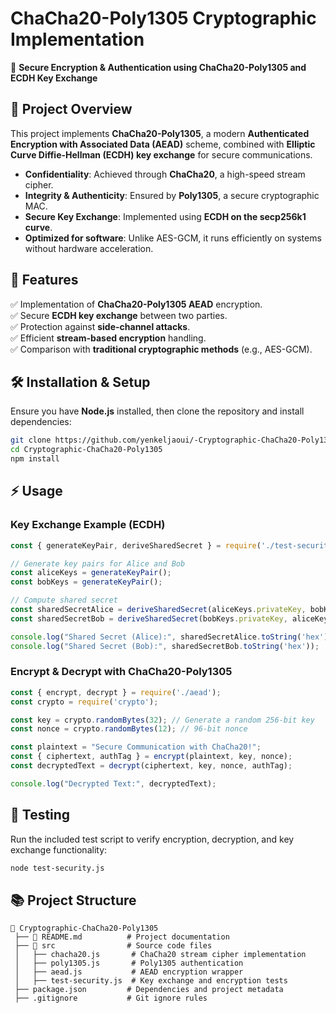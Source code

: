 # ChaCha20-Poly1305 Cryptographic Implementation

🔐 **Secure Encryption & Authentication using ChaCha20-Poly1305 and ECDH Key Exchange**

## 📌 Project Overview
This project implements **ChaCha20-Poly1305**, a modern **Authenticated Encryption with Associated Data (AEAD)** scheme, combined with **Elliptic Curve Diffie-Hellman (ECDH) key exchange** for secure communications.

- **Confidentiality**: Achieved through **ChaCha20**, a high-speed stream cipher.
- **Integrity & Authenticity**: Ensured by **Poly1305**, a secure cryptographic MAC.
- **Secure Key Exchange**: Implemented using **ECDH on the secp256k1 curve**.
- **Optimized for software**: Unlike AES-GCM, it runs efficiently on systems without hardware acceleration.

## 🚀 Features
✅ Implementation of **ChaCha20-Poly1305 AEAD** encryption.  
✅ Secure **ECDH key exchange** between two parties.  
✅ Protection against **side-channel attacks**.  
✅ Efficient **stream-based encryption** handling.  
✅ Comparison with **traditional cryptographic methods** (e.g., AES-GCM).  

## 🛠 Installation & Setup
Ensure you have **Node.js** installed, then clone the repository and install dependencies:

```bash
git clone https://github.com/yenkeljaoui/-Cryptographic-ChaCha20-Poly1305-.git
cd Cryptographic-ChaCha20-Poly1305
npm install
```

## ⚡ Usage
### Key Exchange Example (ECDH)
```javascript
const { generateKeyPair, deriveSharedSecret } = require('./test-security');

// Generate key pairs for Alice and Bob
const aliceKeys = generateKeyPair();
const bobKeys = generateKeyPair();

// Compute shared secret
const sharedSecretAlice = deriveSharedSecret(aliceKeys.privateKey, bobKeys.publicKey);
const sharedSecretBob = deriveSharedSecret(bobKeys.privateKey, aliceKeys.publicKey);

console.log("Shared Secret (Alice):", sharedSecretAlice.toString('hex'));
console.log("Shared Secret (Bob):", sharedSecretBob.toString('hex'));
```

### Encrypt & Decrypt with ChaCha20-Poly1305
```javascript
const { encrypt, decrypt } = require('./aead');
const crypto = require('crypto');

const key = crypto.randomBytes(32); // Generate a random 256-bit key
const nonce = crypto.randomBytes(12); // 96-bit nonce

const plaintext = "Secure Communication with ChaCha20!";
const { ciphertext, authTag } = encrypt(plaintext, key, nonce);
const decryptedText = decrypt(ciphertext, key, nonce, authTag);

console.log("Decrypted Text:", decryptedText);
```

## 🔬 Testing
Run the included test script to verify encryption, decryption, and key exchange functionality:

```bash
node test-security.js
```

## 📚 Project Structure
```
📂 Cryptographic-ChaCha20-Poly1305
 ├── 📜 README.md          # Project documentation
 ├── 📂 src                # Source code files
 │   ├── chacha20.js       # ChaCha20 stream cipher implementation
 │   ├── poly1305.js       # Poly1305 authentication
 │   ├── aead.js           # AEAD encryption wrapper
 │   ├── test-security.js  # Key exchange and encryption tests
 ├── package.json         # Dependencies and project metadata
 ├── .gitignore           # Git ignore rules
```



